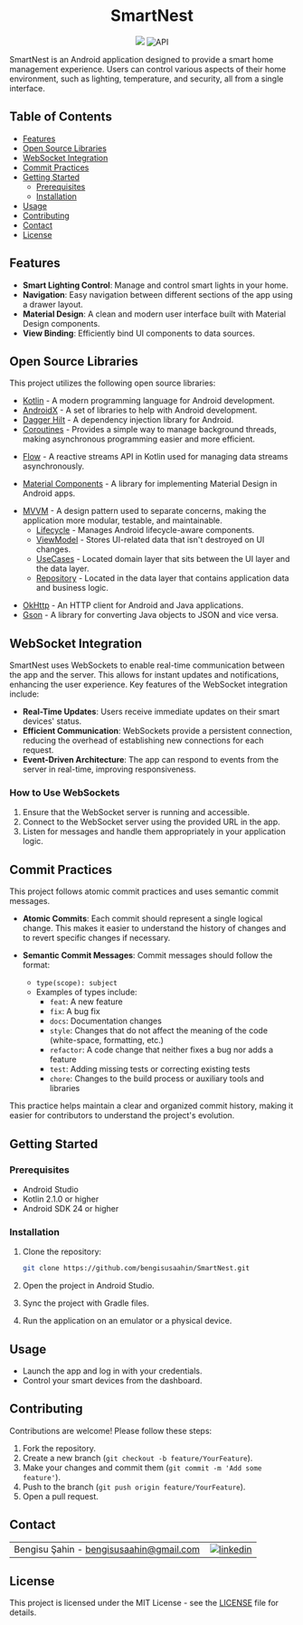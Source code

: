 <h1 align="center">
SmartNest 
</h1>

<p align="center">
  <img src="https://img.shields.io/badge/-Kotlin-7c6fe1?style=flat&logo=kotlin&logoColor=white">
  <img alt="API" src="https://img.shields.io/badge/API-24%2B-orange.svg?style=flat"/>
</p>

SmartNest is an Android application designed to provide a smart home management experience. Users can control various aspects of their home environment, such as lighting, temperature, and security, all from a single interface.

## Table of Contents

- [Features](#features)
- [Open Source Libraries](#open-source-libraries)
- [WebSocket Integration](#websocket-integration)
- [Commit Practices](#commit-practices)
- [Getting Started](#getting-started)
  - [Prerequisites](#prerequisites)
  - [Installation](#installation)
- [Usage](#usage)
- [Contributing](#contributing)
- [Contact](#contact)
- [License](#license)

## Features

- **Smart Lighting Control**: Manage and control smart lights in your home.
- **Navigation**: Easy navigation between different sections of the app using a drawer layout.
- **Material Design**: A clean and modern user interface built with Material Design components.
- **View Binding**: Efficiently bind UI components to data sources.

## Open Source Libraries

This project utilizes the following open source libraries:

- [Kotlin](https://kotlinlang.org/) - A modern programming language for Android development.
- [AndroidX](https://developer.android.com/jetpack/androidx) - A set of libraries to help with Android development.
- [Dagger Hilt](https://dagger.dev/hilt/) - A dependency injection library for Android.
- [Coroutines](https://developer.android.com/kotlin/coroutines?hl=tr) - Provides a simple way to manage background threads, making asynchronous programming easier and more efficient.
* [Flow](https://developer.android.com/kotlin/flow) - A reactive streams API in Kotlin used for managing data streams asynchronously.
- [Material Components](https://material.io/develop/android) - A library for implementing Material Design in Android apps.
* [MVVM](https://developer.android.com/topic/libraries/architecture/viewmodel#implement) - A design pattern used to separate concerns, making the application more modular, testable, and maintainable.
  * [Lifecycle](https://developer.android.com/topic/libraries/architecture/lifecycle) - Manages Android lifecycle-aware components.
  * [ViewModel](https://developer.android.com/topic/libraries/architecture/viewmodel) - Stores UI-related data that isn't destroyed on UI changes.
  * [UseCases](https://developer.android.com/topic/architecture/domain-layer) - Located domain layer that sits between the UI layer and the data layer.
  * [Repository](https://developer.android.com/topic/architecture/data-layer) - Located in the data layer that contains application data and business logic.
- [OkHttp](https://square.github.io/okhttp/) - An HTTP client for Android and Java applications.
- [Gson](https://github.com/google/gson) - A library for converting Java objects to JSON and vice versa.

## WebSocket Integration

SmartNest uses WebSockets to enable real-time communication between the app and the server. This allows for instant updates and notifications, enhancing the user experience. Key features of the WebSocket integration include:

- **Real-Time Updates**: Users receive immediate updates on their smart devices' status.
- **Efficient Communication**: WebSockets provide a persistent connection, reducing the overhead of establishing new connections for each request.
- **Event-Driven Architecture**: The app can respond to events from the server in real-time, improving responsiveness.

### How to Use WebSockets

1. Ensure that the WebSocket server is running and accessible.
2. Connect to the WebSocket server using the provided URL in the app.
3. Listen for messages and handle them appropriately in your application logic.

## Commit Practices

This project follows atomic commit practices and uses semantic commit messages. 

- **Atomic Commits**: Each commit should represent a single logical change. This makes it easier to understand the history of changes and to revert specific changes if necessary.
  
- **Semantic Commit Messages**: Commit messages should follow the format:
  - `type(scope): subject`
  - Examples of types include:
    - `feat`: A new feature
    - `fix`: A bug fix
    - `docs`: Documentation changes
    - `style`: Changes that do not affect the meaning of the code (white-space, formatting, etc.)
    - `refactor`: A code change that neither fixes a bug nor adds a feature
    - `test`: Adding missing tests or correcting existing tests
    - `chore`: Changes to the build process or auxiliary tools and libraries

This practice helps maintain a clear and organized commit history, making it easier for contributors to understand the project's evolution.

## Getting Started

### Prerequisites

- Android Studio
- Kotlin 2.1.0 or higher
- Android SDK 24 or higher

### Installation

1. Clone the repository:
   ```bash
   git clone https://github.com/bengisusaahin/SmartNest.git
   ```

2. Open the project in Android Studio.

3. Sync the project with Gradle files.

4. Run the application on an emulator or a physical device.

## Usage

- Launch the app and log in with your credentials.
- Control your smart devices from the dashboard.

## Contributing

Contributions are welcome! Please follow these steps:

1. Fork the repository.
2. Create a new branch (`git checkout -b feature/YourFeature`).
3. Make your changes and commit them (`git commit -m 'Add some feature'`).
4. Push to the branch (`git push origin feature/YourFeature`).
5. Open a pull request.

## Contact

<table style="border-collapse: collapse; width: 100%;">
  <tr>
    <td style="padding-right: 10px;">Bengisu Şahin - <a href="mailto:bengisusaahin@gmail.com">bengisusaahin@gmail.com</a></td>
    <td>
      <a href="https://www.linkedin.com/in/bengisu-sahin/" target="_blank">
        <img src="https://img.shields.io/badge/linkedin-%231E77B5.svg?&style=for-the-badge&logo=linkedin&logoColor=white" alt="linkedin" style="vertical-align: middle;" />
      </a>
    </td>
  </tr>
</table>

## License

This project is licensed under the MIT License - see the [LICENSE](LICENSE) file for details.
